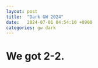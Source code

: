 ```yaml
---
layout: post
title:  "Dark GW 2024"
date:   2024-07-01 04:54:10 +0900
categories: gw dark 
---
```


# We got 2-2.